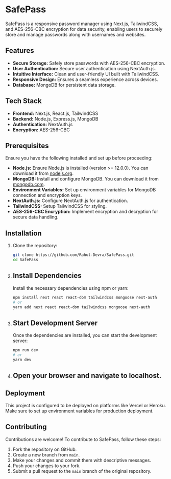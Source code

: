 # SafePass

SafePass is a responsive password manager using Next.js, TailwindCSS, and AES-256-CBC encryption for data security, enabling users to securely store and manage passwords along with usernames and websites.

## Features

- **Secure Storage:** Safely store passwords with AES-256-CBC encryption.
- **User Authentication:** Secure user authentication using NextAuth.js.
- **Intuitive Interface:** Clean and user-friendly UI built with TailwindCSS.
- **Responsive Design:** Ensures a seamless experience across devices.
- **Database:** MongoDB for persistent data storage.

## Tech Stack

- **Frontend:** Next.js, React.js, TailwindCSS
- **Backend:** Node.js, Express.js, MongoDB
- **Authentication:** NextAuth.js
- **Encryption:** AES-256-CBC

## Prerequisites

Ensure you have the following installed and set up before proceeding:

- **Node.js:** Ensure Node.js is installed (version >= 12.0.0). You can download it from [nodejs.org](https://nodejs.org/).
- **MongoDB:** Install and configure MongoDB. You can download it from [mongodb.com](https://www.mongodb.com/).
- **Environment Variables:** Set up environment variables for MongoDB connection and encryption keys.
- **NextAuth.js:** Configure NextAuth.js for authentication.
- **TailwindCSS:** Setup TailwindCSS for styling.
- **AES-256-CBC Encryption:** Implement encryption and decryption for secure data handling.

## Installation

1. Clone the repository:
   ```bash
   git clone https://github.com/Rahul-Devra/SafePass.git
   cd SafePass
2. ## Install Dependencies
   Install the necessary dependencies using npm or yarn:
   ```bash
   npm install next react react-dom tailwindcss mongoose next-auth
   # or
   yarn add next react react-dom tailwindcss mongoose next-auth
3. ## Start Development Server
   Once the dependencies are installed, you can start the development server:
   ```bash
   npm run dev
   # or
   yarn dev
4. ## Open your browser and navigate to localhost.

## Deployment

This project is configured to be deployed on platforms like Vercel or Heroku. 
Make sure to set up environment variables for production deployment.

## Contributing

Contributions are welcome! To contribute to SafePass, follow these steps:

1. Fork the repository on GitHub.
2. Create a new branch from `main`.
3. Make your changes and commit them with descriptive messages.
4. Push your changes to your fork.
5. Submit a pull request to the `main` branch of the original repository.
